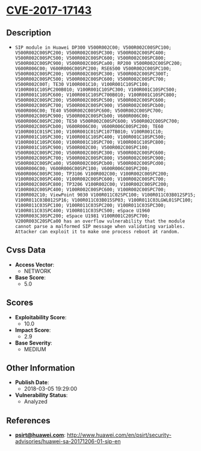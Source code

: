 
# [CVE-2017-17143](https://cve.mitre.org/cgi-bin/cvename.cgi?name=CVE-2017-17143)

## Description

- `SIP module in Huawei DP300 V500R002C00; V500R002C00SPC100; V500R002C00SPC200; V500R002C00SPC300; V500R002C00SPC400; V500R002C00SPC500; V500R002C00SPC600; V500R002C00SPC800; V500R002C00SPC900; V500R002C00SPCa00; RP200 V500R002C00SPC200; V600R006C00; V600R006C00SPC200; RSE6500 V500R002C00SPC100; V500R002C00SPC200; V500R002C00SPC300; V500R002C00SPC300T; V500R002C00SPC500; V500R002C00SPC600; V500R002C00SPC700; V500R002C00T; TE30 V100R001C10; V100R001C10SPC100; V100R001C10SPC200B010; V100R001C10SPC300; V100R001C10SPC500; V100R001C10SPC600; V100R001C10SPC700B010; V100R001C10SPC800; V500R002C00SPC200; V500R002C00SPC500; V500R002C00SPC600; V500R002C00SPC700; V500R002C00SPC900; V500R002C00SPCb00; V600R006C00; TE40 V500R002C00SPC600; V500R002C00SPC700; V500R002C00SPC900; V500R002C00SPCb00; V600R006C00; V600R006C00SPC200; TE50 V500R002C00SPC600; V500R002C00SPC700; V500R002C00SPCb00; V600R006C00; V600R006C00SPC200; TE60 V100R001C01SPC100; V100R001C01SPC107TB010; V100R001C10; V100R001C10SPC300; V100R001C10SPC400; V100R001C10SPC500; V100R001C10SPC600; V100R001C10SPC700; V100R001C10SPC800; V100R001C10SPC900; V500R002C00; V500R002C00SPC100; V500R002C00SPC200; V500R002C00SPC300; V500R002C00SPC600; V500R002C00SPC700; V500R002C00SPC800; V500R002C00SPC900; V500R002C00SPCa00; V500R002C00SPCb00; V500R002C00SPCd00; V600R006C00; V600R006C00SPC100; V600R006C00SPC200; V600R006C00SPC300; TP3106 V100R002C00; V100R002C00SPC200; V100R002C00SPC400; V100R002C00SPC600; V100R002C00SPC700; V100R002C00SPC800; TP3206 V100R002C00; V100R002C00SPC200; V100R002C00SPC400; V100R002C00SPC600; V100R002C00SPC700; V100R002C10; ViewPoint 9030 V100R011C02SPC100; V100R011C03B012SP15; V100R011C03B012SP16; V100R011C03B015SP03; V100R011C03LGWL01SPC100; V100R011C03SPC100; V100R011C03SPC200; V100R011C03SPC300; V100R011C03SPC400; V100R011C03SPC500; eSpace U1960 V200R003C30SPC200; eSpace U1981 V100R001C20SPC700; V200R003C20SPCa00 has an overflow vulnerability that the module cannot parse a malformed SIP message when validating variables. Attacker can exploit it to make one process reboot at random.`

## Cvss Data

- **Access Vector**:
  - NETWORK
- **Base Score**:
  - 5.0

## Scores

- **Exploitability Score**:
  - 10.0
- **Impact Score**:
  - 2.9
- **Base Severity**:
  - MEDIUM

## Other Information

- **Publish Date**:
  - 2018-03-05 19:29:00
- **Vulnerability Status**:
  - Analyzed

## References

- **psirt@huawei.com**: http://www.huawei.com/en/psirt/security-advisories/huawei-sa-20171206-01-sip-en
